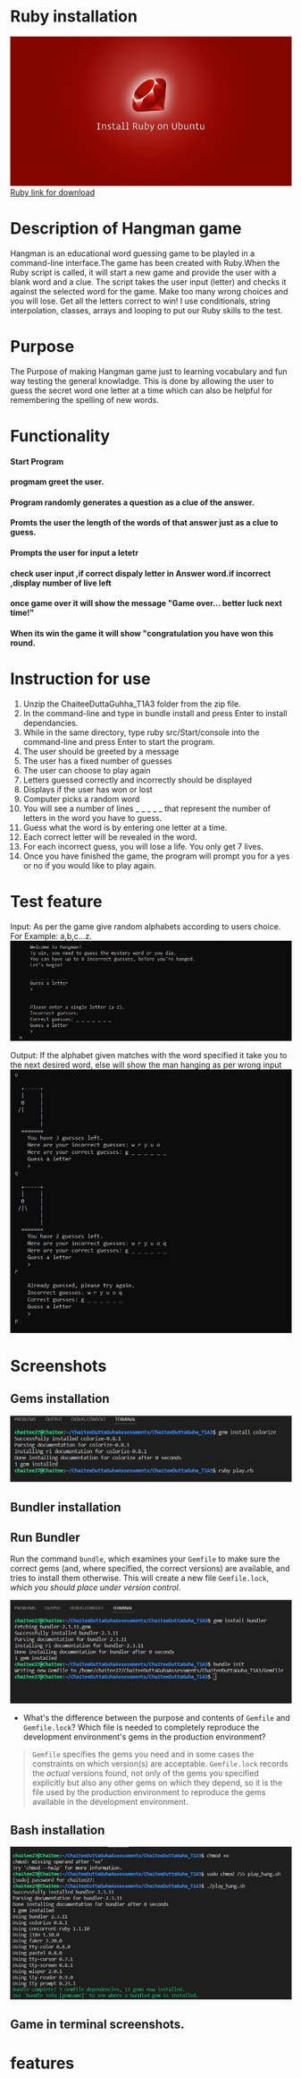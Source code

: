 # Ruby installation
![Greeting Strated](screen.img/Ruby%20on%20Ubuntu.jpg)
[Ruby link  for download](https://linuxize.com/post/how-to-install-ruby-on-ubuntu-18-04/#installing-ruby-from-ubuntu-repositories)









# Description  of Hangman game

Hangman is an educational word guessing game to be playled in a command-line interface.The game has been created with Ruby.When the Ruby script is called, it will start a new game and provide the user with a blank word and a clue. The script takes the user input (letter) and checks it against the selected word for the game. Make too many wrong choices and you will lose. Get all the letters correct to win! I use conditionals, string interpolation, classes, arrays and looping to put our Ruby skills to the test.

# Purpose 

The Purpose of making Hangman game just to learning vocabulary and fun way testing the general knowladge. This is done by allowing the user to guess the secret word one letter at a time which can also be helpful for remembering the spelling of new words.

# Functionality

#### Start Program 
#### progmam greet the user.
#### Program randomly generates a question as a clue of the answer.
#### Promts the user the length of the words of that answer just as a clue to guess.
#### Prompts the user for input a letetr
#### check user input ,if correct dispaly letter in Answer word.if incorrect ,display number of live left
#### once game over it will show the message "Game over... better luck next time!"
#### When its win the game it will show "congratulation you have won this round.


# Instruction for use

1. Unzip the ChaiteeDuttaGuhha_T1A3 folder from the zip file.
2. In the command-line and type in bundle install and press Enter to install dependancies.
3. While in the same directory, type ruby src/Start/console into the command-line and press Enter to start the program.
4. The user should be greeted by a message
5. The user has a fixed number of guesses
6. The user can choose to play again
7. Letters guessed correctly and incorrectly should be displayed
8. Displays if the user has won or lost
9. Computer picks a random word
10. You will see a number of lines _ _ _ _ _ that represent the  number of letters in the word you have to guess.
11. Guess what the word is by entering one letter at a time.
12. Each correct letter will be revealed in the word.
13. For each incorrect guess, you will lose a life. You only get 7 lives.
14. Once you have finished the game, the program will prompt you for a yes or no if you would like to play again.

# Test feature

 Input:
 As per the game give random alphabets according to users choice. For Example: a,b,c...z.
![Greeting Strated](screen.img/Screenshot%20of%20Input.png)


Output:
If the alphabet given matches with the word specified it take you to the next desired word, else will show the man hanging as per wrong input
![Greeting Strated](screen.img/Screenshot%20output.png)

# Screenshots
## Gems installation
![Greeting Strated](screen.img/installation%20image/Gems%20.png)


## Bundler installation

Run Bundler
-----------

Run the command `bundle`, which examines your `Gemfile` to make
sure the correct gems (and, where specified, the correct versions) are
available, and tries to install them otherwise.  This will create a new
file `Gemfile.lock`, *which you should place under version control.*

![Greeting Strated](screen.img/installation%20image/bundle.png)


* What's the difference between the purpose and contents of `Gemfile`
and `Gemfile.lock`?  Which file is needed to completely reproduce the
development environment's gems in the production environment?

> `Gemfile` specifies the gems you need and
> in some cases the constraints on which version(s) are acceptable.
> `Gemfile.lock` records the *actual* versions found, not only of the gems
>  you specified explicitly but also any other gems on which they
>  depend, so it is the file used by the production environment to
>  reproduce the gems available in the development environment.
## Bash installation
![Greeting Strated](screen.img/installation%20image/bash.png)

## Game in terminal screenshots.







# features
 



